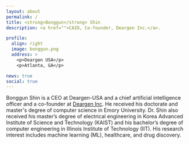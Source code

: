 ```yaml
---
layout: about
permalink: /
title: <strong>Bonggun</strong> Shin
description: <a href="">CAIO, Co-founder, Deargen Inc.</a>.

profile:
  align: right
  image: bonggun.png
  address: >
    <p>Deargen USA</p>
    <p>Atlanta, GA</p>

news: true
social: true
---
```


Bonggun Shin is a CEO at Deargen-USA and a chief artificial intelligence officer and a co-founder at [Deargen Inc](https://deargen.me/). He received his doctorate and master's degree of computer science in Emory University. Dr. Shin also received his master’s degree of electrical engineering in Korea Advanced Institute of Science and Technology (KAIST) and his bachelor’s degree of computer engineering in Illinois Institute of Technology (IIT). His research interest includes machine learning (ML), healthcare, and drug discovery.
